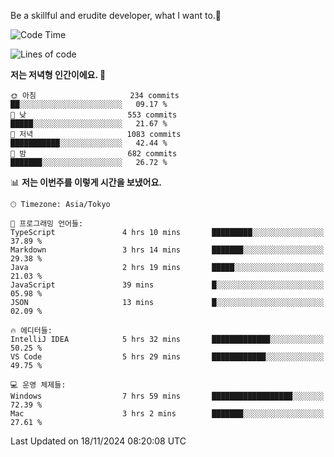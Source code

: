Be a skillful and erudite developer, what I want to.👶

<!--START_SECTION:waka-->
![Code Time](http://img.shields.io/badge/Code%20Time-1%2C403%20hrs%2042%20mins-blue)

![Lines of code](https://img.shields.io/badge/%EC%A0%80%EB%8A%94%20%EC%97%AC%ED%83%9C%EA%B9%8C%EC%A7%80%20-902.3%20thousand%20%EC%A4%84%EC%9D%98%20%EC%BD%94%EB%93%9C%EB%A5%BC%20%EC%9E%91%EC%84%B1%ED%96%88%EC%96%B4%EC%9A%94.-blue)

**저는 저녁형 인간이에요. 🦉** 

```text
🌞 아침                     234 commits         ██░░░░░░░░░░░░░░░░░░░░░░░   09.17 % 
🌆 낮　                     553 commits         █████░░░░░░░░░░░░░░░░░░░░   21.67 % 
🌃 저녁                     1083 commits        ███████████░░░░░░░░░░░░░░   42.44 % 
🌙 밤　                     682 commits         ███████░░░░░░░░░░░░░░░░░░   26.72 % 
```


📊 **저는 이번주를 이렇게 시간을 보냈어요.** 

```text
🕑︎ Timezone: Asia/Tokyo

💬 프로그래밍 언어들: 
TypeScript               4 hrs 10 mins       █████████░░░░░░░░░░░░░░░░   37.89 % 
Markdown                 3 hrs 14 mins       ███████░░░░░░░░░░░░░░░░░░   29.38 % 
Java                     2 hrs 19 mins       █████░░░░░░░░░░░░░░░░░░░░   21.03 % 
JavaScript               39 mins             █░░░░░░░░░░░░░░░░░░░░░░░░   05.98 % 
JSON                     13 mins             █░░░░░░░░░░░░░░░░░░░░░░░░   02.09 % 

🔥 에디터들: 
IntelliJ IDEA            5 hrs 32 mins       █████████████░░░░░░░░░░░░   50.25 % 
VS Code                  5 hrs 29 mins       ████████████░░░░░░░░░░░░░   49.75 % 

💻 운영 체제들: 
Windows                  7 hrs 59 mins       ██████████████████░░░░░░░   72.39 % 
Mac                      3 hrs 2 mins        ███████░░░░░░░░░░░░░░░░░░   27.61 % 
```


 Last Updated on 18/11/2024 08:20:08 UTC
<!--END_SECTION:waka-->
